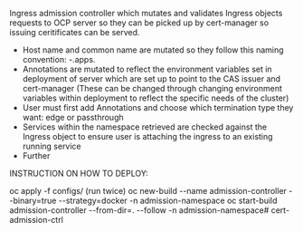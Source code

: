 Ingress admission controller which mutates and validates Ingress objects requests to OCP server so they can be picked up by cert-manager so issuing ceritificates can be served. 

- Host name and common name are mutated so they follow this naming convention: <service>-<namespace>.apps.<ClusterBaseDomain>
- Annotations are mutated to reflect the environment variables set in deployment of server which are set up to point to the CAS issuer and cert-manager (These can be changed through changing environment variables within deployment to reflect the specific needs of the cluster)
- User must first add Annotations and choose which termination type they want: edge or passthrough
- Services within the namespace retrieved are checked against the Ingress object to ensure user is attaching the ingress to an existing running service
- Further 



INSTRUCTION ON HOW TO DEPLOY:

oc apply -f configs/ (run twice)
oc new-build --name admission-controller --binary=true --strategy=docker -n admission-namespace
oc start-build admission-controller --from-dir=. --follow -n admission-namespace# cert-admission-ctrl
